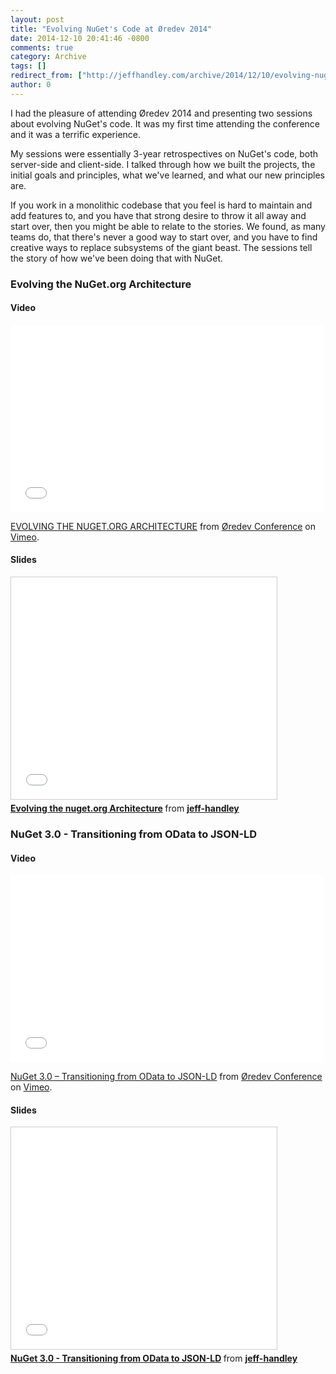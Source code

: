```yaml
---
layout: post
title: "Evolving NuGet's Code at Øredev 2014"
date: 2014-12-10 20:41:46 -0800
comments: true
category: Archive
tags: []
redirect_from: ["http://jeffhandley.com/archive/2014/12/10/evolving-nuget-code-oredev-2014.aspx"].aspx
author: 0
---
```

<!-- more -->
<p>
I had the pleasure of attending Øredev 2014 and presenting two sessions about evolving NuGet's code.  It was my first time attending the conference and it was a terrific experience.
</p>
<p>
My sessions were essentially 3-year retrospectives on NuGet's code, both server-side and client-side.  I talked through how we built the projects, the initial goals and principles, what we've learned, and what our new principles are.
</p>
<p>
If you work in a monolithic codebase that you feel is hard to maintain and add features to, and you have that strong desire to throw it all away and start over, then you might be able to relate to the stories.  We found, as many teams do, that there's never a good way to start over, and you have to find creative ways to replace subsystems of the giant beast.  The sessions tell the story of how we've been doing that with NuGet.
</p>
<h3>Evolving the NuGet.org Architecture</h3>
<h4>Video</h4>
<iframe src="//player.vimeo.com/video/111285814" width="500" height="300" frameborder="0" webkitallowfullscreen="" mozallowfullscreen="" allowfullscreen=""></iframe> <p><a href="http://vimeo.com/111285814">EVOLVING THE NUGET.ORG ARCHITECTURE</a> from <a href="http://vimeo.com/user4280938">Øredev Conference</a> on <a href="https://vimeo.com">Vimeo</a>.</p>

<h4>Slides</h4>
<iframe src="//www.slideshare.net/slideshow/embed_code/41876591" width="425" height="355" frameborder="0" marginwidth="0" marginheight="0" scrolling="no" style="border:1px solid #CCC; border-width:1px; margin-bottom:5px; max-width: 100%;" allowfullscreen=""> </iframe> <div style="margin-bottom:5px"> <strong> <a href="//www.slideshare.net/jeff-handley/evolving-thenugetorgarchitecture" title="Evolving the nuget.org Architecture" target="_blank">Evolving the nuget.org Architecture</a> </strong> from <strong><a href="//www.slideshare.net/jeff-handley" target="_blank">jeff-handley</a></strong> </div>

<h3>NuGet 3.0 - Transitioning from OData to JSON-LD</h3>
<h4>Video</h4>
<iframe src="//player.vimeo.com/video/111831403" width="500" height="300" frameborder="0" webkitallowfullscreen="" mozallowfullscreen="" allowfullscreen=""></iframe> <p><a href="http://vimeo.com/111831403">NuGet 3.0 – Transitioning from OData to JSON-LD</a> from <a href="http://vimeo.com/user4280938">Øredev Conference</a> on <a href="https://vimeo.com">Vimeo</a>.</p>

<h4>Slides</h4>
<iframe src="//www.slideshare.net/slideshow/embed_code/41876590" width="425" height="355" frameborder="0" marginwidth="0" marginheight="0" scrolling="no" style="border:1px solid #CCC; border-width:1px; margin-bottom:5px; max-width: 100%;" allowfullscreen=""> </iframe> <div style="margin-bottom:5px"> <strong> <a href="//www.slideshare.net/jeff-handley/nuget-30-transitioning-from-odata-to-jsonld" title="NuGet 3.0 - Transitioning from OData to JSON-LD" target="_blank">NuGet 3.0 - Transitioning from OData to JSON-LD</a> </strong> from <strong><a href="//www.slideshare.net/jeff-handley" target="_blank">jeff-handley</a></strong> </div>


